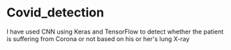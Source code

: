 # Covid_detection
I have used CNN using Keras and TensorFlow to detect whether the patient is suffering from Corona or not based on his or her's lung X-ray
